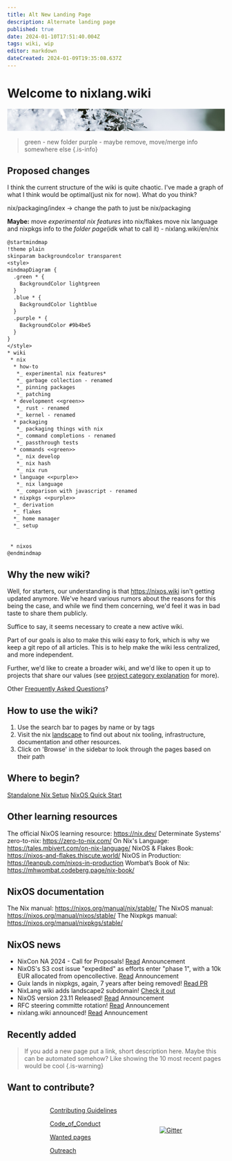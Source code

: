 ```yaml
---
title: Alt New Landing Page
description: Alternate landing page
published: true
date: 2024-01-10T17:51:40.004Z
tags: wiki, wip
editor: markdown
dateCreated: 2024-01-09T19:35:08.637Z
---
```


# Welcome to nixlang.wiki
![nixlang-header-crop2.jpg](/nixlang-header-crop2.jpg)

> green - new folder
> purple - maybe remove, move/merge info somewhere else 
{.is-info}
## Proposed changes
I think the current structure of the wiki is quite chaotic. I've made a graph of what I think would be optimal(just nix for now). What do you think?


nix/packaging/index -> change the path to just be nix/packaging

**Maybe:**
move *experimental nix features* into nix/flakes
move nix language and nixpkgs info to the *folder page*(idk what to call it) - nixlang.wiki/en/nix


<div style="justify-self: center; margin: 0 auto">
  
```plantuml
@startmindmap
!theme plain
skinparam backgroundcolor transparent
<style>
mindmapDiagram {
  .green * {
    BackgroundColor lightgreen
  }
  .blue * {
    BackgroundColor lightblue
  }
  .purple * {
    BackgroundColor #9b4be5
  }
}
</style>
* wiki
 * nix
  * how-to
   *_ experimental nix features*
   *_ garbage collection - renamed
   *_ pinning packages 
   *_ patching
  * development <<green>>
   *_ rust - renamed
   *_ kernel - renamed
  * packaging
   *_ packaging things with nix
   *_ command completions - renamed
   *_ passthrough tests
  * commands <<green>>
   *_ nix develop
   *_ nix hash
   *_ nix run
  * language <<purple>>
   *_ nix language
   *_ comparison with javascript - renamed
  * nixpkgs <<purple>>
  *_ derivation
  *_ flakes
  *_ home manager
  *_ setup
  
  
 * nixos
@endmindmap
```
</div>

## Why the new wiki?
Well, for starters, our understanding is that https://nixos.wiki isn't getting updated anymore. We've heard various rumors about the reasons for this being the case, and while we find them concerning, we'd feel it was in bad taste to share them publicly. 

Suffice to say, it seems necessary to create a new active wiki.

Part of our goals is also to make this wiki easy to fork, which is why we keep a git repo of all articles. This is to help make the wiki less centralized, and more independent.

Further, we'd like to create a broader wiki, and we'd like to open it up to projects that share our values (see [project category explanation](/projects/info) for more).

Other [Frequently Asked Questions](/faq)?


## How to use the wiki?
1. Use the search bar to pages by name or by tags
2. Visit the nix [landscape](https://landscape.nixlang.wiki/?view-mode=card) to find out about nix tooling, infrastructure, documentation and other resources. 
3. Click on 'Browse' in the sidebar to look through the pages based on their path 


## Where to begin?
[Standalone Nix Setup](/nix/Setup)
[NixOS Quick Start](/nixos/Quick_Start)


## Other learning resources
The official NixOS learning resource: https://nix.dev/
Determinate Systems' zero-to-nix: https://zero-to-nix.com/
On Nix's Language: https://tales.mbivert.com/on-nix-language/
NixOS & Flakes Book: https://nixos-and-flakes.thiscute.world/
NixOS in Production: https://leanpub.com/nixos-in-production
Wombat’s Book of Nix: https://mhwombat.codeberg.page/nix-book/


## NixOS documentation
The Nix manual: https://nixos.org/manual/nix/stable/
The NixOS manual: https://nixos.org/manual/nixos/stable/
The Nixpkgs manual: https://nixos.org/manual/nixpkgs/stable/


## NixOS news
- NixCon NA 2024 - Call for Proposals! [Read](https://discourse.nixos.org/t/nixcon-na-2024-call-for-proposals/36491) Announcement
- NixOS's S3 cost issue "expedited" as efforts enter "phase 1", with a 10k EUR allocated from opencollective. [Read](https://discourse.nixos.org/t/nixos-s3-long-term-resolution-phase-1/36493) Announcement
- Guix lands in nixpkgs, again, 7 years after being removed! [Read PR](https://github.com/NixOS/nixpkgs/pull/264331)
- NixLang wiki adds landscape2 subdomain! [Check it out](https://landscape.nixlang.wiki/?view-mode=card)
- NixOS version 23.11 Released! [Read](https://discourse.nixos.org/t/nixos-23-11-released/36210) Announcement
- RFC steering committe rotation! [Read](https://discourse.nixos.org/t/rfc-steering-committee-rotation-2023-24) Announcement
- nixlang.wiki announced! [Read](https://discourse.nixos.org/t/announcing-nixlang-wiki) Announcement

##  Recently added
> If you add a new page put a link, short description here. Maybe this can be automated somehow? Like showing the 10 most recent pages would be cool
{.is-warning}

## Want to contribute?
<div style="display: flex; flex-wrap: wrap; justify-content: space-evenly; align-items: center; flex-grow: 4;">
<div class="landing-item">
  
[Contributing Guidelines](/meta/contributing_guidelines)

[Code_of_Conduct](/meta/code_of_conduct)
  
[Wanted pages](/meta/wanted)
  
[Outreach](/meta/outreach)
</div>

<div class="landing-item">
  
<a href="https://matrix.to/#/#nixlangwiki:gitter.im"><img alt="Gitter" src="https://img.shields.io/gitter/room/eza-community/eza?logo=element&link=https%3A%2F%2Fapp.gitter.im%2F%23%2Froom%2F%23eza%3Agitter.im&link=Gitter%20matrix%20room%20for%20Eza" width=160></a>
</div>
</div>
